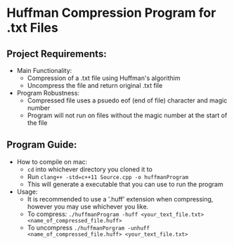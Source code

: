 # Huffman Compression Program for .txt Files
## Project Requirements:
- Main Functionality:
  - Compression of a .txt file using Huffman's algorithim
  - Uncompress the file and return original .txt file
- Program Robustness:
  - Compressed file uses a psuedo eof (end of file) character and magic number
  - Program will not run on files without the magic number at the start of the file

## Program Guide:
- How to compile on mac:
  - ```cd``` into whichever directory you cloned it to
  - Run ```clang++ -std=c++11 Source.cpp -o huffmanProgram```
  - This will generate a executable that you can use to run the program
- Usage:
  - It is recommended to use a '.huff' extension when compressing, however you may use whichever you like.
  - To compress: ```./huffmanProgram -huff <your_text_file.txt> <name_of_compressed_file.huff>```
  - To uncompress ```./huffmanPorgram -unhuff <name_of_compressed_file.huff> <your_text_file.txt>```
